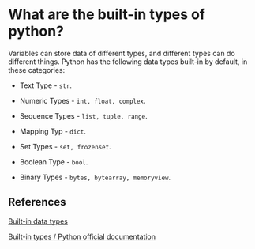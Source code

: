 # What are the built-in types of python?

Variables can store data of different types, and different types can do different things. Python has the following data types built-in by default, in these categories:

* Text Type - `str`.

* Numeric Types - `int, float, complex`.

* Sequence Types - `list, tuple, range`.

* Mapping Typ - `dict`.

* Set Types - `set, frozenset`.

* Boolean Type - `bool`.
  
* Binary Types - `bytes, bytearray, memoryview`.

## References

[Built-in data types](https://www.w3schools.com/python/gloss_python_built-in_data_types.asp)

[Built-in types / Python official documentation](https://docs.python.org/3/library/stdtypes.html)
